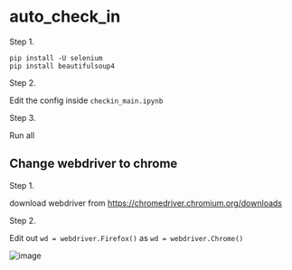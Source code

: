 # auto_check_in



Step 1.

```
pip install -U selenium
pip install beautifulsoup4
```



Step 2.

Edit the config inside ```checkin_main.ipynb```


Step 3.

Run all




## Change webdriver to chrome

Step 1.

download webdriver from
https://chromedriver.chromium.org/downloads


Step 2. 

Edit out ```wd = webdriver.Firefox()``` as ```wd = webdriver.Chrome()```

![image](https://user-images.githubusercontent.com/12037721/122710258-81393400-d292-11eb-9cf6-3de60d5964d6.png)




